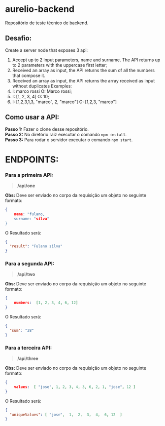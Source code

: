 # aurelio-backend
Repositório de teste técnico de backend.

## Desafio:

Create a server node that exposes 3 api:
1. Accept up to 2 input parameters, name and surname. The API returns up to 2 parameters with
the
uppercase first letter;
2. Received an array as input, the API returns the sum of all the numbers that compose it.
3. Received an array as input, the API returns the array received as input without duplicates
Examples:
1. I: marco rossi O: Marco rossi;
2. I: [1, 2, 3, 4] O: 10;
3. I: [1,2,3,1,3, "marco", 2, "marco"] O: [1,2,3, "marco"]

## Como usar a API:

**Passo 1:** Fazer o clone desse repositório.<br>
**Passo 2:** No diretório raiz executar o comando `npm install`.<br>
**Passo 3:** Para rodar o servidor executar o comando `npm start`.

# ENDPOINTS:

### Para a primeira API:

> **/api/one**

**Obs:** Deve ser enviado no corpo da requisição um objeto no seguinte formato:
```json
{
    name: "fulano,
    surname: "silva"
}
```
O Resultado será: 
```json
{
  "result": "Fulano silva"
}
```

### Para a segunda API:

> **/api/two**

**Obs:** Deve ser enviado no corpo da requisição um objeto no seguinte formato:
```json
{
    numbers:  [1, 2, 3, 4, 6, 12] 
}
```
O Resultado será: 
```json
{
  "sum": "28"
}
```

### Para a terceira API:

> **/api/three**

**Obs:** Deve ser enviado no corpo da requisição um objeto no seguinte formato:
```json
{
    values:  [ "jose", 1, 2, 3, 4, 3, 6, 2, 1, "jose", 12 ] 
}
```
O Resultado será: 
```json
{
  "uniqueValues": [ "jose",  1,  2,  3,  4,  6, 12  ]
}
```